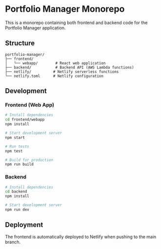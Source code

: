# Portfolio Manager Monorepo

This is a monorepo containing both frontend and backend code for the Portfolio Manager application.

## Structure

```
portfolio-manager/
├── frontend/
│   └── webapp/        # React web application
├── backend/           # Backend API (AWS Lambda functions)
├── netlify/          # Netlify serverless functions
└── netlify.toml      # Netlify configuration
```

## Development

### Frontend (Web App)

```bash
# Install dependencies
cd frontend/webapp
npm install

# Start development server
npm start

# Run tests
npm test

# Build for production
npm run build
```

### Backend

```bash
# Install dependencies
cd backend
npm install

# Start development server
npm run dev
```

## Deployment

The frontend is automatically deployed to Netlify when pushing to the main branch.

